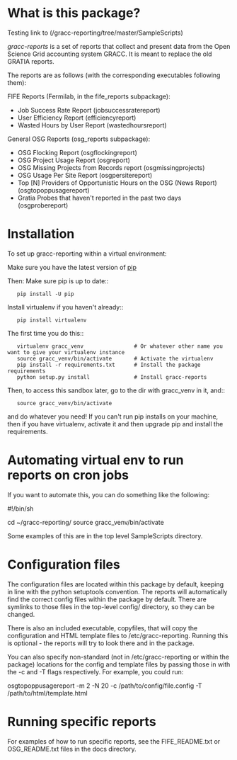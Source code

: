 What is this package?
=====================

Testing link to (/gracc-reporting/tree/master/SampleScripts)

*gracc-reports* is a set of reports that collect and present data from
the Open Science Grid accounting system GRACC.  It is meant to replace the old 
GRATIA reports.

The reports are as follows (with the corresponding executables following them):

FIFE Reports (Fermilab, in the fife_reports subpackage):
   - Job Success Rate Report (jobsuccessratereport)
   - User Efficiency Report (efficiencyreport)
   - Wasted Hours by User Report (wastedhoursreport)

General OSG Reports (osg_reports subpackage):
   - OSG Flocking Report (osgflockingreport)
   - OSG Project Usage Report (osgreport)
   - OSG Missing Projects from Records report (osgmissingprojects)
   - OSG Usage Per Site Report (osgpersitereport)
   - Top [N] Providers of Opportunistic Hours on the OSG (News Report) (osgtopoppusagereport)
   - Gratia Probes that haven't reported in the past two days (osgprobereport)


Installation
============

To set up gracc-reporting within a virtual environment:

Make sure you have the latest version of [pip](https://pip.pypa.io/en/stable/installing/#do-i-need-to-install-pip)

Then:
Make sure pip is up to date::
```
   pip install -U pip
```
Install virtualenv if you haven't already::
```
   pip install virtualenv
```
The first time you do this::
```
   virtualenv gracc_venv                # Or whatever other name you want to give your virtualenv instance
   source gracc_venv/bin/activate       # Activate the virtualenv
   pip install -r requirements.txt      # Install the package requirements
   python setup.py install              # Install gracc-reports
```
Then, to access this sandbox later, go to the dir with gracc_venv in it, and::
```
   source gracc_venv/bin/activate
```
and do whatever you need!  If you can't run pip installs on your machine,
then if you have virtualenv, activate it and then upgrade pip and install the 
requirements.



# Automating virtual env to run reports on cron jobs

If you want to automate this, you can do something like the following:

#!/bin/sh

cd ~/gracc-reporting/
source gracc_venv/bin/activate

<report executable> <params>

Some examples of this are in the top level SampleScripts directory.

# Configuration files

The configuration files are located within this package by default, keeping
in line with the python setuptools convention.  The reports will automatically
find the correct config files within the package by default.  There are symlinks to those files
in the top-level config/ directory, so they can be changed.

There is also an included executable, copyfiles, that will copy the configuration
and HTML template files to /etc/gracc-reporting.  Running this is optional - the
reports will try to look there and in the package.

You can also specify non-standard (not in /etc/gracc-reporting or within the
package) locations for the config and template files by passing those in with the
-c and -T flags respectively.  For example, you could run:

osgtopoppusagereport -m 2 -N 20 -c /path/to/config/file.config -T /path/to/html/template.html

# Running specific reports
For examples of how to run specific reports, see the FIFE_README.txt or OSG_README.txt
files in the docs directory.


